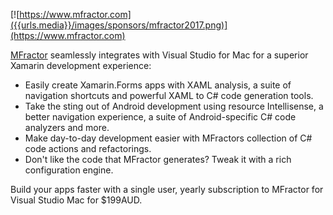 [![https://www.mfractor.com]({{urls.media}}/images/sponsors/mfractor2017.png)](https://www.mfractor.com)

[MFractor](https://www.mfractor.com) seamlessly integrates with Visual Studio for Mac for a superior Xamarin development experience:

- Easily create Xamarin.Forms apps with XAML analysis, a suite of navigation shortcuts and powerful XAML to C# code generation tools.
- Take the sting out of Android development using resource Intellisense, a better navigation experience, a suite of Android-specific C# code analyzers and more.
- Make day-to-day development easier with MFractors collection of C# code actions and refactorings.
- Don't like the code that MFractor generates? Tweak it with a rich configuration engine.

Build your apps faster with a single user, yearly subscription to MFractor for Visual Studio Mac for $199AUD.